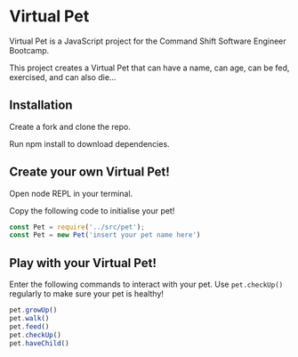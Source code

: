 
# Virtual Pet

Virtual Pet is a JavaScript project for the Command Shift Software Engineer Bootcamp. 

This project creates a Virtual Pet that can have a name, can age, can be fed, exercised, and can also die... 

## Installation

Create a fork and clone the repo.

Run npm install to download dependencies. 

## Create your own Virtual Pet!

Open node REPL in your terminal. 

Copy the following code to initialise your pet!

```javascript
const Pet = require('../src/pet');
const Pet = new Pet('insert your pet name here')
```

## Play with your Virtual Pet! 

Enter the following commands to interact with your pet. Use ``` pet.checkUp() ``` regularly to make sure your pet is healthy! 

```javascript
pet.growUp()
pet.walk()
pet.feed()
pet.checkUp()
pet.haveChild()
```

